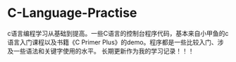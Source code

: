 # C-Language-Practise
c语言编程学习从基础到提高。一些C语言的控制台程序代码，基本来自小甲鱼的c语言入门课程以及书籍《C Primer Plus》的demo。程序都是一些比较入门、涉及一些语法和关键字使用的水平。
长期更新作为我的学习记录！！！
